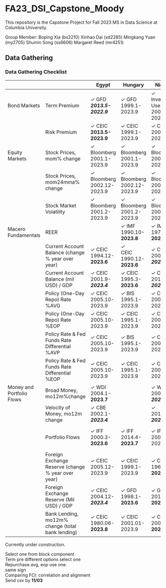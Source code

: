# FA23_DSI_Capstone_Moody

This repository is the Capstone Project for Fall 2023 MS in Data Science at Columbia University.

Group Member:
Boping Xia (bx2210)
Xinhao Dai (xd2285)
Mingkang Yuan (my2705)
Shumin Song (ss6606)
Margaret Reed (mr4251)

## Data Gathering
### Data Gathering Checklist


|                           |                                                   | Egypt     | Hungary   | Nigeria | Poland | Romania |
|---------------------------|---------------------------------------------------|-----------|-----------|---------|--------|---------|
| Bond Markets              | Term Premium                                      | ✓ GFD</br>***2013.5-2022.9*** | ✓ GFD</br>1999.1-2023.9 | ✓ Investing</br>Use 2 Yr</br>2008.2-2023.9 | ✓ GFD</br>2003.12-**2023.3** | ✓ GFD</br>2008.1-**2022.9** |
|                           | Risk Premium                                      | ✓ CEIC</br>**2013.5-2023.9** | ✓ CEIC</br>1999.1-2023.9 | ✓ CEIC</br>2007.12-2023.9 | ✓ CEIC</br>1999.5-***2023.3*** | ✓ CEIC</br>2001.12-**2023.6** |
| Equity Markets            | Stock Prices, mom% change                         | ✓ Bloomberg</br>2001.1-2023.9 | ✓ Bloomberg</br>2001.1-2023.9 | ✓ Bloomberg</br>2001.2-2023.9| ✓ Bloomberg</br>2001.1-2023.9 | ✓ Bloomberg</br>2003.2-2023.9|
|                           | Stock Prices, mom24mma% change                    | ✓ Bloomberg</br>2002.12-2023.9 | ✓ Bloomberg</br>2002.12-2023.9 | ✓ Bloomberg</br>2003.1-2023.9 | ✓ Bloomberg</br>2002.12-2023.9 | ✓ Bloomberg</br>2005.1-2023.9 |
|                           | Stock Market Volatility                           | ✓ Bloomberg</br>2001.2-2023.9 | ✓ Bloomberg</br>2001.2-2023.9 | ✓ Bloomberg</br>2001.2-2023.9| ✓ Bloomberg</br>2001.2-2023.9 | ✓ Bloomberg</br>2003.3-2023.9 |
| Macero Fundamentals       | REER                                              |  | ✓ IMF</br>1990.10-**2023.8** | ✓ IMF</br>1979.12-**2023.8** | ✓ IMF</br>1990.10-**2023.8** | ✓ IMF</br>1990.10-**2023.8** |
|                           | Current Account Balance (change % year over year) | ✓ CEIC</br>1994.12-**2023.6** | ✓</br>CEIC 1990.12-**2023.6** | ✓ CEIC</br>2009.3-***2022.12*** | ✓ CEIC</br>2001.3-2023.6 | ✓ CEIC</br>2003.9-*2023.6* |
|                           | Current Account Balance (mil USD) / GDP           | ✓ CEIC</br>2001.9-***2023.4*** | ✓ CEIC</br> 1995.3-**2023.6** | ✓ CEIC </br>2010.3-***2022.12*** | ✓ CEIC </br>2022.3-2023.6 | ✓ CEIC </br>2003.9-**2023.6** |
|                           | Policy (One-Day Repo) Rate %AVG                   | ✓ CEIC</br>2005.10-2023.9 | ✓ BIS</br>1995.1-2023.9 | ✓ CEIC</br>2006.12-2023.9 | ✓ BIS</br>1995.1-2023.9 | ✓ BIS</br>2003.1-2023.9 |
|                           | Policy (One-Day Repo) Rate %EOP                   | ✓ CEIC</br>2005.10-2023.9 | ✓ CEIC</br>1995.1-2023.9 | ✓ CEIC</br>2006.12-2023.9 | ✓ BIS</br>1995.1-2023.9 | ✓ CEIC</br>2003.1-2023.9 |
|                           | Policy Rate & Fed Funds Rate Differential %AVP    | ✓ CEIC</br>2005.10-2023.9 | ✓ BIS</br>1995.1-2023.9 | ✓ CEIC</br>2006.12-2023.9 | ✓ BIS</br>1995.1-2023.9 | ✓ BIS</br>2003.1-2023.9 |
|                           | Policy Rate & Fed Funds Rate Differential %EOP    | ✓ CEIC</br>2005.10-2023.9 | ✓ CEIC</br>1995.1-2023.9 | ✓ CEIC</br>2006.12-2023.9 | ✓ CEIC</br>1995.1-2023.9 | ✓ CEIC</br>2003.1-2023.9 |
| Money and Portfolio Flows | Broad Money, mo12m%change                         | ✓ WDI</br>2004.1-**2023.7** |  | ✓ WDI</br>2001.12-***2023.4*** | ✓ IMF</br>2004.3-**2023.7** | ✓ IMF</br>2001.12-**2023.8** |
|                           | Velocity of Money, mo12m change                   | ✓ CBE</br>2002.1-***2023.4*** |  | ✓ </br>2010.3-***2023.4*** | ✓ </br>2004.3-**2023.6** | ✓ </br>2001.12-**2023.6** |
|                           | Portfolio Flows                                   | ✓ IFF</br>2000.3-**2023.6** | ✓ IFF</br>2014.4-**2023.7** | ✓ IFF</br>2005.3-2024.12 | ✓</br>IFF 2000.1-**2023.7** | ✓</br>IFF 2005.1-**2023.7** |
|                           | Foreign Exchange Reserve (change % year over year)| ✓ CEIC</br>2005.12-2023.9 | ✓ CEIC</br>1999.1-2023.9 | ✓ CEIC</br>1961.1-**2023.6** | ✓ CEIC</br>1999.1-2023.9 | ✓ CEIC</br>2006.4-2023.9 |
|                           | Foreign Exchange Reserve (Mil USD) / GDP          | ✓ CEIC</br>2004.12-***2023.4*** | ✓ GFD</br>1998.1-**2023.6** | ✓ GFD</br>2010.3-**2023.6** | ✓ GFD</br>2002.3-**2023.6** | ✓ GFD</br>2005.4-**2023.6** |
|                           | Bank Lending, mo12m% change (total bank lending)  | ✓ CEIC</br>1980.06-**2023.8** | ✓ CEIC</br>2001.01-2023.9 | ✓ CEIC</br>2007.01-**2023.8** | ✓ CEIC</br>2006.01-**2023.8** | ✓ CEIC</br>2006.12-**2023.8** |
    




Currently under construction.

Select one from block component</br>
Term pre different options select one</br>
Repurchase avg, eop use one.</br>
same sign</br>
Comparing FCI: correlation and alignment</br>
Send csv by **11/03**
